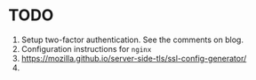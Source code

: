 TODO
====

1. Setup two-factor authentication. See the comments on blog.
2. Configuration instructions for `nginx`
3. https://mozilla.github.io/server-side-tls/ssl-config-generator/
4. 
